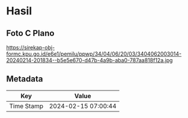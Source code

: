 # Hasil

## Foto C Plano

https://sirekap-obj-formc.kpu.go.id/e6e1/pemilu/ppwp/34/04/06/20/03/3404062003014-20240214-201834--b5e5e670-d47b-4a9b-aba0-787aa818f12a.jpg


## Metadata

| Key        | Value               |
| ---------- | ------------------- |
| Time Stamp | 2024-02-15 07:00:44 |




